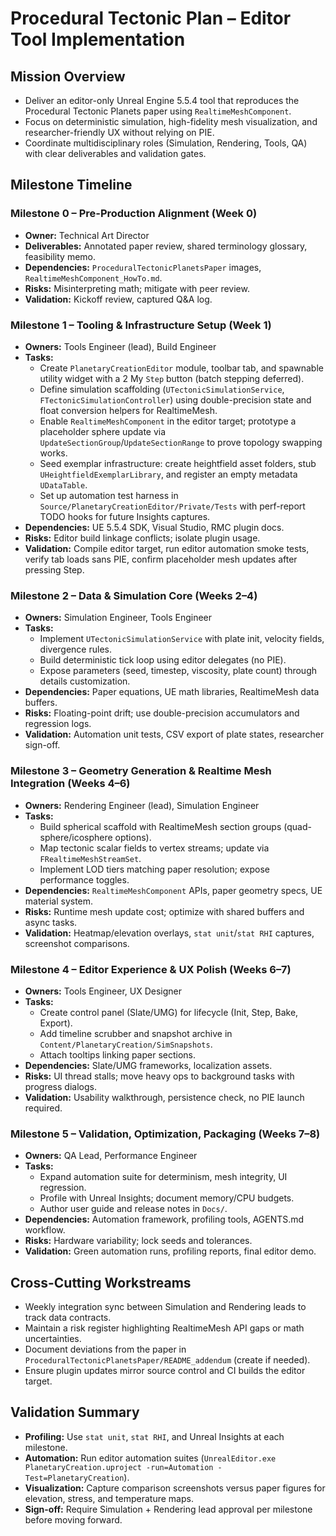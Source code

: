 # Procedural Tectonic Plan – Editor Tool Implementation

## Mission Overview
- Deliver an editor-only Unreal Engine 5.5.4 tool that reproduces the Procedural Tectonic Planets paper using `RealtimeMeshComponent`.
- Focus on deterministic simulation, high-fidelity mesh visualization, and researcher-friendly UX without relying on PIE.
- Coordinate multidisciplinary roles (Simulation, Rendering, Tools, QA) with clear deliverables and validation gates.

## Milestone Timeline

### Milestone 0 – Pre-Production Alignment (Week 0)
- **Owner:** Technical Art Director
- **Deliverables:** Annotated paper review, shared terminology glossary, feasibility memo.
- **Dependencies:** `ProceduralTectonicPlanetsPaper` images, `RealtimeMeshComponent_HowTo.md`.
- **Risks:** Misinterpreting math; mitigate with peer review.
- **Validation:** Kickoff review, captured Q&A log.

### Milestone 1 – Tooling & Infrastructure Setup (Week 1)
- **Owners:** Tools Engineer (lead), Build Engineer
- **Tasks:**
  - Create `PlanetaryCreationEditor` module, toolbar tab, and spawnable utility widget with a 2 My `Step` button (batch stepping deferred).
  - Define simulation scaffolding (`UTectonicSimulationService`, `FTectonicSimulationController`) using double-precision state and float conversion helpers for RealtimeMesh.
  - Enable `RealtimeMeshComponent` in the editor target; prototype a placeholder sphere update via `UpdateSectionGroup`/`UpdateSectionRange` to prove topology swapping works.
  - Seed exemplar infrastructure: create heightfield asset folders, stub `UHeightfieldExemplarLibrary`, and register an empty metadata `UDataTable`.
  - Set up automation test harness in `Source/PlanetaryCreationEditor/Private/Tests` with perf-report TODO hooks for future Insights captures.
- **Dependencies:** UE 5.5.4 SDK, Visual Studio, RMC plugin docs.
- **Risks:** Editor build linkage conflicts; isolate plugin usage.
- **Validation:** Compile editor target, run editor automation smoke tests, verify tab loads sans PIE, confirm placeholder mesh updates after pressing Step.

### Milestone 2 – Data & Simulation Core (Weeks 2–4)
- **Owners:** Simulation Engineer, Tools Engineer
- **Tasks:**
  - Implement `UTectonicSimulationService` with plate init, velocity fields, divergence rules.
  - Build deterministic tick loop using editor delegates (no PIE).
  - Expose parameters (seed, timestep, viscosity, plate count) through details customization.
- **Dependencies:** Paper equations, UE math libraries, RealtimeMesh data buffers.
- **Risks:** Floating-point drift; use double-precision accumulators and regression logs.
- **Validation:** Automation unit tests, CSV export of plate states, researcher sign-off.

### Milestone 3 – Geometry Generation & Realtime Mesh Integration (Weeks 4–6)
- **Owners:** Rendering Engineer (lead), Simulation Engineer
- **Tasks:**
  - Build spherical scaffold with RealtimeMesh section groups (quad-sphere/icosphere options).
  - Map tectonic scalar fields to vertex streams; update via `FRealtimeMeshStreamSet`.
  - Implement LOD tiers matching paper resolution; expose performance toggles.
- **Dependencies:** `RealtimeMeshComponent` APIs, paper geometry specs, UE material system.
- **Risks:** Runtime mesh update cost; optimize with shared buffers and async tasks.
- **Validation:** Heatmap/elevation overlays, `stat unit`/`stat RHI` captures, screenshot comparisons.

### Milestone 4 – Editor Experience & UX Polish (Weeks 6–7)
- **Owners:** Tools Engineer, UX Designer
- **Tasks:**
  - Create control panel (Slate/UMG) for lifecycle (Init, Step, Bake, Export).
  - Add timeline scrubber and snapshot archive in `Content/PlanetaryCreation/SimSnapshots`.
  - Attach tooltips linking paper sections.
- **Dependencies:** Slate/UMG frameworks, localization assets.
- **Risks:** UI thread stalls; move heavy ops to background tasks with progress dialogs.
- **Validation:** Usability walkthrough, persistence check, no PIE launch required.

### Milestone 5 – Validation, Optimization, Packaging (Weeks 7–8)
- **Owners:** QA Lead, Performance Engineer
- **Tasks:**
  - Expand automation suite for determinism, mesh integrity, UI regression.
  - Profile with Unreal Insights; document memory/CPU budgets.
  - Author user guide and release notes in `Docs/`.
- **Dependencies:** Automation framework, profiling tools, AGENTS.md workflow.
- **Risks:** Hardware variability; lock seeds and tolerances.
- **Validation:** Green automation runs, profiling reports, final editor demo.

## Cross-Cutting Workstreams
- Weekly integration sync between Simulation and Rendering leads to track data contracts.
- Maintain a risk register highlighting RealtimeMesh API gaps or math uncertainties.
- Document deviations from the paper in `ProceduralTectonicPlanetsPaper/README_addendum` (create if needed).
- Ensure plugin updates mirror source control and CI builds the editor target.

## Validation Summary
- **Profiling:** Use `stat unit`, `stat RHI`, and Unreal Insights at each milestone.
- **Automation:** Run editor automation suites (`UnrealEditor.exe PlanetaryCreation.uproject -run=Automation -Test=PlanetaryCreation`).
- **Visualization:** Capture comparison screenshots versus paper figures for elevation, stress, and temperature maps.
- **Sign-off:** Require Simulation + Rendering lead approval per milestone before moving forward.
